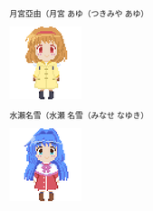 月宮亞由（月宮 あゆ（つきみや あゆ）

![ayu-tsukimiya](ayu-tsukimiya.gif "ayu-tsukimiya")

水瀨名雪（水瀬 名雪（みなせ なゆき）

![nayuki-minase](nayuki-minase.gif "nayuki-minase")
